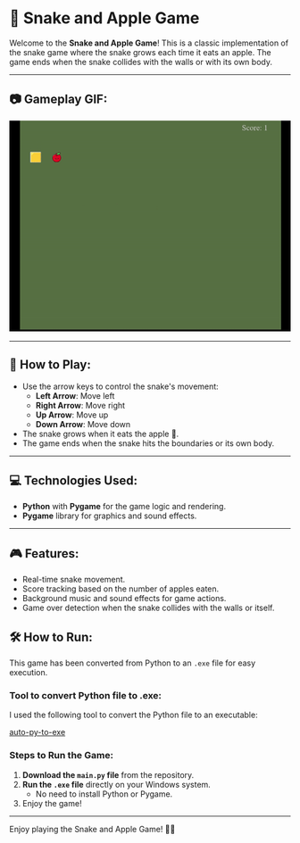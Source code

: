 # 🐍 Snake and Apple Game

Welcome to the **Snake and Apple Game**! This is a classic implementation of the snake game where the snake grows each time it eats an apple. The game ends when the snake collides with the walls or with its own body.

---

## 📷 Gameplay GIF:
![Gameplay GIF](https://github.com/Ericazzzzzz/Snake-and-Apple-Game/blob/main/game_preview.gif)

---

## 📖 How to Play:
- Use the arrow keys to control the snake's movement:
  - **Left Arrow**: Move left
  - **Right Arrow**: Move right
  - **Up Arrow**: Move up
  - **Down Arrow**: Move down
- The snake grows when it eats the apple 🍎.
- The game ends when the snake hits the boundaries or its own body.

---

## 💻 Technologies Used:
- **Python** with **Pygame** for the game logic and rendering.
- **Pygame** library for graphics and sound effects.

---

## 🎮 Features:
- Real-time snake movement.
- Score tracking based on the number of apples eaten.
- Background music and sound effects for game actions.
- Game over detection when the snake collides with the walls or itself.


## 🛠️ How to Run:
This game has been converted from Python to an `.exe` file for easy execution.

### Tool to convert Python file to .exe:
I used the following tool to convert the Python file to an executable:

[auto-py-to-exe](https://pypi.org/project/auto-py-to-exe/)

### Steps to Run the Game:
1. **Download the `main.py` file** from the repository.
2. **Run the `.exe` file** directly on your Windows system.
   - No need to install Python or Pygame.
3. Enjoy the game!

---

Enjoy playing the Snake and Apple Game! 🐍🍏
